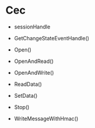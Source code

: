 # Cec

- sessionHandle

- GetChangeStateEventHandle()
- Open()
- OpenAndRead()
- OpenAndWrite()
- ReadData()
- SetData()
- Stop()
- WriteMessageWithHmac()